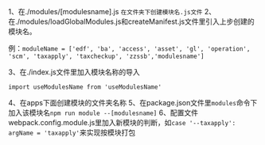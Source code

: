1、在./modules/[modulesname].js `在文件夹下创建模块名.js文件`
2、在./modules/loadGlobalModules.js和createManifest.js文件里引入上步创建的模块名。

例：`moduleName = ['edf', 'ba', 'access', 'asset', 'gl', 'operation', 'scm', 'taxapply', 'taxcheckup', 'zzssb','modulesname']`

3、在./index.js文件里加入模块名称的导入

`import useModulesName from 'useModulesName'`

4、在apps下面创建模块的文件夹名称
5、在package.json文件里`modules`命令下加入该模块名`npm run module --[modulesname]`
6、配置文件webpack.config.module.js里加入新模块的判断，如`case '--taxapply': argName = 'taxapply'`来实现按模块打包